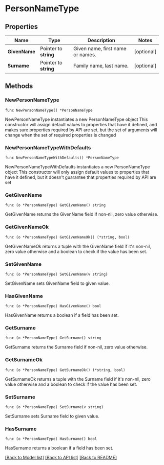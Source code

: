 # PersonNameType

## Properties

Name | Type | Description | Notes
------------ | ------------- | ------------- | -------------
**GivenName** | Pointer to **string** | Given name, first name or names. | [optional] 
**Surname** | Pointer to **string** | Family name, last name. | [optional] 

## Methods

### NewPersonNameType

`func NewPersonNameType() *PersonNameType`

NewPersonNameType instantiates a new PersonNameType object
This constructor will assign default values to properties that have it defined,
and makes sure properties required by API are set, but the set of arguments
will change when the set of required properties is changed

### NewPersonNameTypeWithDefaults

`func NewPersonNameTypeWithDefaults() *PersonNameType`

NewPersonNameTypeWithDefaults instantiates a new PersonNameType object
This constructor will only assign default values to properties that have it defined,
but it doesn't guarantee that properties required by API are set

### GetGivenName

`func (o *PersonNameType) GetGivenName() string`

GetGivenName returns the GivenName field if non-nil, zero value otherwise.

### GetGivenNameOk

`func (o *PersonNameType) GetGivenNameOk() (*string, bool)`

GetGivenNameOk returns a tuple with the GivenName field if it's non-nil, zero value otherwise
and a boolean to check if the value has been set.

### SetGivenName

`func (o *PersonNameType) SetGivenName(v string)`

SetGivenName sets GivenName field to given value.

### HasGivenName

`func (o *PersonNameType) HasGivenName() bool`

HasGivenName returns a boolean if a field has been set.

### GetSurname

`func (o *PersonNameType) GetSurname() string`

GetSurname returns the Surname field if non-nil, zero value otherwise.

### GetSurnameOk

`func (o *PersonNameType) GetSurnameOk() (*string, bool)`

GetSurnameOk returns a tuple with the Surname field if it's non-nil, zero value otherwise
and a boolean to check if the value has been set.

### SetSurname

`func (o *PersonNameType) SetSurname(v string)`

SetSurname sets Surname field to given value.

### HasSurname

`func (o *PersonNameType) HasSurname() bool`

HasSurname returns a boolean if a field has been set.


[[Back to Model list]](../README.md#documentation-for-models) [[Back to API list]](../README.md#documentation-for-api-endpoints) [[Back to README]](../README.md)


